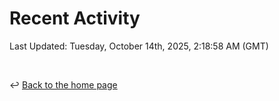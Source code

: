 # Recent Activity

<!--RECENT_ACTIVITY:start-->
<!--RECENT_ACTIVITY:end-->

<!--RECENT_ACTIVITY:last_update-->
Last Updated: Tuesday, October 14th, 2025, 2:18:58 AM (GMT)
<!--RECENT_ACTIVITY:last_update_end-->

<br>

↩️ [Back to the home page](/README.md)
